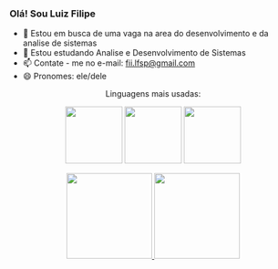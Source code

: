 ### Olá! Sou Luiz Filipe

- 🔭 Estou em busca de uma vaga na area do desenvolvimento e da analise de sistemas 
- 🌱 Estou estudando Analise e Desenvolvimento de Sistemas
- 📫 Contate - me no e-mail: fii.lfsp@gmail.com
- 😄 Pronomes: ele/dele

<div align="center">
  <p>Linguagens mais usadas:</p>
  <link rel="stylesheet" href="https://cdn.jsdelivr.net/gh/devicons/devicon@v2.14.0/devicon.min.css">
  <img src="https://cdn.jsdelivr.net/gh/devicons/devicon/icons/html5/html5-original.svg" height="100px" width="100px"/>
  <img src="https://cdn.jsdelivr.net/gh/devicons/devicon/icons/css3/css3-original.svg" height="100px" width="100px"/>    
  <img src="https://cdn.jsdelivr.net/gh/devicons/devicon/icons/javascript/javascript-original.svg" height="100px" width="100px" />
  </div>
  
   <div align="center">
  <p> <a href="https://github.com/luizfii"></p>
  <img height="150em" src="https://github-readme-stats.vercel.app/api?username=luizfii&show_icons=true&theme=light&include_all_commits=true&count_private=true"/>
  <img height="150em" src="https://github-readme-stats.vercel.app/api/top-langs/?username=luizfii&layout=compact&langs_count=7&theme=light"/>
   </div>
  <div>
